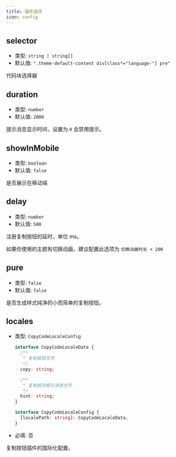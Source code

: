 ```yaml
---
title: 插件选项
icon: config
---
```


## selector

- 类型: `string | string[]`
- 默认值: `".theme-default-content div[class*="language-"] pre"`

代码块选择器

## duration

- 类型: `number`
- 默认值: `2000`

提示消息显示时间，设置为 `0` 会禁用提示。

## showInMobile

- 类型: `boolean`
- 默认值: `false`

是否展示在移动端

## delay

- 类型: `number`
- 默认值: `500`

注册复制按钮的延时，单位 ms。

如果你使用的主题有切换动画，建议配置此选项为 `切换动画时长 + 200`

## pure

- 类型: `false`
- 默认值: `false`

是否生成样式纯净的小而简单的复制按钮。

## locales

- 类型: `CopyCodeLocaleConfig`

  ```ts
  interface CopyCodeLocaleData {
    /**
     * 复制按钮文字
     */
    copy: string;

    /**
     * 复制成功提示消息文字
     */
    hint: string;
  }

  interface CopyCodeLocaleConfig {
    [localePath: string]: CopyCodeLocaleData;
  }
  ```

- 必填: 否

复制按钮插件的国际化配置。
